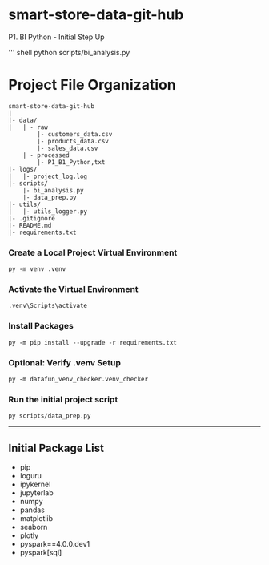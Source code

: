 # smart-store-data-git-hub
P1. BI Python - Initial Step Up

''' shell
python scripts/bi_analysis.py

# Project File Organization

```plaintext
smart-store-data-git-hub
|
|- data/
|   | - raw
        |- customers_data.csv
        |- products_data.csv
        |- sales_data.csv
    | - processed
        |- P1_B1_Python,txt  
|- logs/
|   |- project_log.log
|- scripts/
    |- bi_analysis.py
    |- data_prep.py
|- utils/
|   |- utils_logger.py
|- .gitignore
|- README.md
|- requirements.txt
```
### Create a Local Project Virtual Environment

```shell
py -m venv .venv
```

### Activate the Virtual Environment

```shell
.venv\Scripts\activate
```

### Install Packages

```shell
py -m pip install --upgrade -r requirements.txt
```

### Optional: Verify .venv Setup

```shell
py -m datafun_venv_checker.venv_checker
```

### Run the initial project script

```shell
py scripts/data_prep.py
```

-----

## Initial Package List

- pip
- loguru
- ipykernel
- jupyterlab
- numpy
- pandas
- matplotlib
- seaborn
- plotly
- pyspark==4.0.0.dev1
- pyspark[sql]
